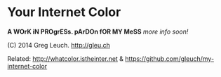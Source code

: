 # Your Internet Color

**A WOrK iN PROgrESs. pArDOn fOR MY MeSS**
*more info soon!*




(C) 2014 Greg Leuch. http://gleu.ch

Related: http://whatcolor.istheinter.net & https://github.com/gleuch/my-internet-color